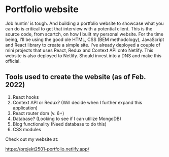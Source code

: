 # Portfolio website

Job huntin' is tough. And building a portfolio website to showcase what you can do is critical to get that interview with a potential
client. This is the source code, from scartch, on how I built my personal website. For the time being, I'll be using the good ole
HTML, CSS (BEM methodology), JavaScript and React library to create a simple site. I've already deployed a couple of mini projects that uses
React, Redux and Context API onto Netlify. This website is also deployed to Netlify. Should invest into a DNS and make this official.

## Tools used to create the website (as of Feb. 2022)

1. React hooks
2. Context API or Redux? (Will decide when I further expand this application)
3. React router dom (v. 6+)
4. Database? (Looking to see if I can utilize MongoDB)
5. Blog functionality (Need database to do this)
6. CSS modules

Check out my website at:

https://projekt2501-portfolio.netlify.app/
